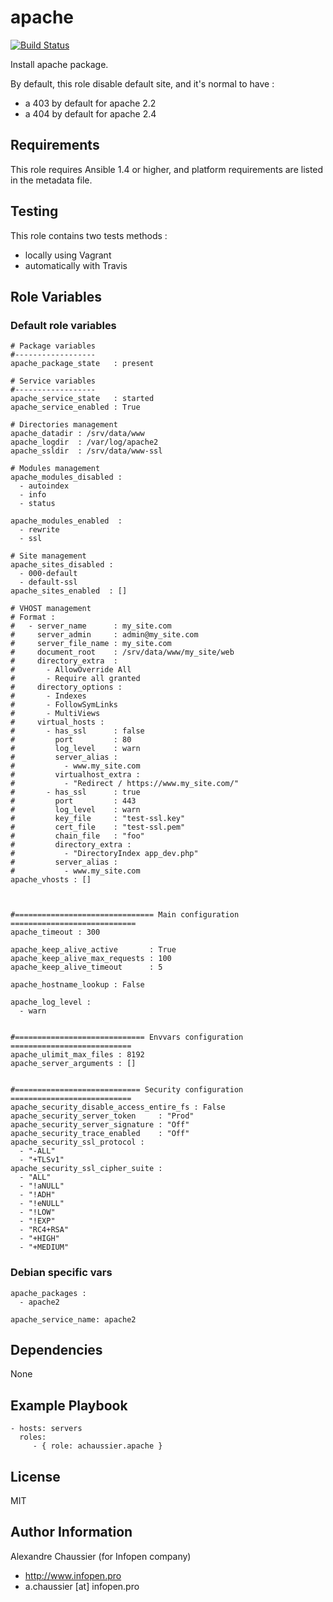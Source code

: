 # apache

[![Build Status](https://travis-ci.org/infOpen/ansible-role-apache.svg?branch=master)](https://travis-ci.org/infOpen/ansible-role-apache)

Install apache package.

By default, this role disable default site, and it's normal to have :
- a 403 by default for apache 2.2
- a 404 by default for apache 2.4

## Requirements

This role requires Ansible 1.4 or higher, and platform requirements are listed
in the metadata file.

## Testing

This role contains two tests methods :
- locally using Vagrant
- automatically with Travis

## Role Variables

### Default role variables

    # Package variables
    #------------------
    apache_package_state   : present

    # Service variables
    #------------------
    apache_service_state   : started
    apache_service_enabled : True

    # Directories management
    apache_datadir : /srv/data/www
    apache_logdir  : /var/log/apache2
    apache_ssldir  : /srv/data/www-ssl

    # Modules management
    apache_modules_disabled :
      - autoindex
      - info
      - status

    apache_modules_enabled  :
      - rewrite
      - ssl

    # Site management
    apache_sites_disabled :
      - 000-default
      - default-ssl
    apache_sites_enabled  : []

    # VHOST management
    # Format :
    #   - server_name      : my_site.com
    #     server_admin     : admin@my_site.com
    #     server_file_name : my_site.com
    #     document_root    : /srv/data/www/my_site/web
    #     directory_extra  :
    #       - AllowOverride All
    #       - Require all granted
    #     directory_options :
    #       - Indexes
    #       - FollowSymLinks
    #       - MultiViews
    #     virtual_hosts :
    #       - has_ssl      : false
    #         port         : 80
    #         log_level    : warn
    #         server_alias :
    #           - www.my_site.com
    #         virtualhost_extra :
    #           - "Redirect / https://www.my_site.com/"
    #       - has_ssl      : true
    #         port         : 443
    #         log_level    : warn
    #         key_file     : "test-ssl.key"
    #         cert_file    : "test-ssl.pem"
    #         chain_file   : "foo"
    #         directory_extra :
    #           - "DirectoryIndex app_dev.php"
    #         server_alias :
    #           - www.my_site.com
    apache_vhosts : []



    #=============================== Main configuration ============================
    apache_timeout : 300

    apache_keep_alive_active       : True
    apache_keep_alive_max_requests : 100
    apache_keep_alive_timeout      : 5

    apache_hostname_lookup : False

    apache_log_level :
      - warn


    #============================= Envvars configuration ===========================
    apache_ulimit_max_files : 8192
    apache_server_arguments : []


    #============================ Security configuration ===========================
    apache_security_disable_access_entire_fs : False
    apache_security_server_token     : "Prod"
    apache_security_server_signature : "Off"
    apache_security_trace_enabled    : "Off"
    apache_security_ssl_protocol :
      - "-ALL"
      - "+TLSv1"
    apache_security_ssl_cipher_suite :
      - "ALL"
      - "!aNULL"
      - "!ADH"
      - "!eNULL"
      - "!LOW"
      - "!EXP"
      - "RC4+RSA"
      - "+HIGH"
      - "+MEDIUM"

### Debian specific vars

    apache_packages :
      - apache2

    apache_service_name: apache2

## Dependencies

None

## Example Playbook

    - hosts: servers
      roles:
         - { role: achaussier.apache }

## License

MIT

## Author Information

Alexandre Chaussier (for Infopen company)
- http://www.infopen.pro
- a.chaussier [at] infopen.pro
